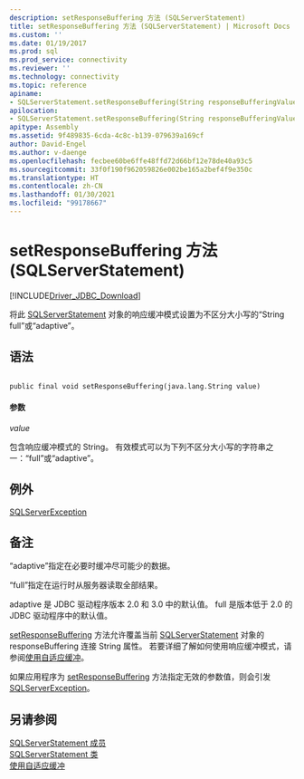 ```yaml
---
description: setResponseBuffering 方法 (SQLServerStatement)
title: setResponseBuffering 方法 (SQLServerStatement) | Microsoft Docs
ms.custom: ''
ms.date: 01/19/2017
ms.prod: sql
ms.prod_service: connectivity
ms.reviewer: ''
ms.technology: connectivity
ms.topic: reference
apiname:
- SQLServerStatement.setResponseBuffering(String responseBufferingValue)
apilocation:
- SQLServerStatement.setResponseBuffering(String responseBufferingValue)
apitype: Assembly
ms.assetid: 9f489835-6cda-4c8c-b139-079639a169cf
author: David-Engel
ms.author: v-daenge
ms.openlocfilehash: fecbee60be6ffe48ffd72d66bf12e78de40a93c5
ms.sourcegitcommit: 33f0f190f962059826e002be165a2bef4f9e350c
ms.translationtype: HT
ms.contentlocale: zh-CN
ms.lasthandoff: 01/30/2021
ms.locfileid: "99178667"
---
```

# <a name="setresponsebuffering-method-sqlserverstatement"></a>setResponseBuffering 方法 (SQLServerStatement)
[!INCLUDE[Driver_JDBC_Download](../../../includes/driver_jdbc_download.md)]

  将此 [SQLServerStatement](../../../connect/jdbc/reference/sqlserverstatement-class.md) 对象的响应缓冲模式设置为不区分大小写的“String full”或“adaptive”。  
  
## <a name="syntax"></a>语法  
  
```  
  
public final void setResponseBuffering(java.lang.String value)  
```  
  
#### <a name="parameters"></a>参数  
 *value*  
  
 包含响应缓冲模式的 String。 有效模式可以为下列不区分大小写的字符串之一：“full”或“adaptive”。  
  
## <a name="exceptions"></a>例外  
 [SQLServerException](../../../connect/jdbc/reference/sqlserverexception-class.md)  
  
## <a name="remarks"></a>备注  
 “adaptive”指定在必要时缓冲尽可能少的数据。  
  
 “full”指定在运行时从服务器读取全部结果。  
  
 adaptive 是 JDBC 驱动程序版本 2.0 和 3.0 中的默认值。 full 是版本低于 2.0 的 JDBC 驱动程序中的默认值。  
  
 [setResponseBuffering](../../../connect/jdbc/reference/setresponsebuffering-method-sqlserverstatement.md) 方法允许覆盖当前 [SQLServerStatement](../../../connect/jdbc/reference/sqlserverstatement-class.md) 对象的 responseBuffering 连接 String 属性。 若要详细了解如何使用响应缓冲模式，请参阅[使用自适应缓冲](../../../connect/jdbc/using-adaptive-buffering.md)。  
  
 如果应用程序为 [setResponseBuffering](../../../connect/jdbc/reference/setresponsebuffering-method-sqlserverstatement.md) 方法指定无效的参数值，则会引发 [SQLServerException](../../../connect/jdbc/reference/sqlserverexception-class.md)。  
  
## <a name="see-also"></a>另请参阅  
 [SQLServerStatement 成员](../../../connect/jdbc/reference/sqlserverstatement-members.md)   
 [SQLServerStatement 类](../../../connect/jdbc/reference/sqlserverstatement-class.md)   
 [使用自适应缓冲](../../../connect/jdbc/using-adaptive-buffering.md)  
  
  
